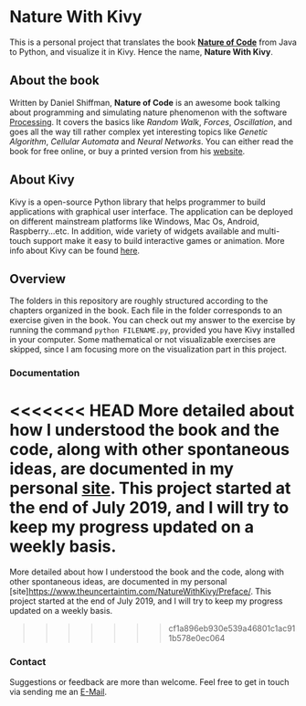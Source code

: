 # Nature With Kivy

This is a personal project that translates the book [**Nature of Code**](https://natureofcode.com) from Java to Python, and visualize it in Kivy. Hence the name, __Nature With Kivy__.

## About the book
Written by Daniel Shiffman, **Nature of Code** is an awesome book talking about programming and simulating nature phenomenon with the software [Processing](https://processing.org/). It covers the basics like *Random Walk*, *Forces*, *Oscillation*, and goes all the way till rather complex yet interesting topics like *Genetic Algorithm*, *Cellular Automata* and *Neural Networks*. You can either read the book for free online, or buy a printed version from his [website](https://natureofcode.com/book/).

## About Kivy
Kivy is a open-source Python library that helps programmer to build applications with graphical user interface. The application can be deployed on different mainstream platforms like Windows, Mac Os, Android, Raspberry...etc. In addition, wide variety of widgets available and multi-touch support make it easy to build interactive games or animation. More info about Kivy can be found [here](https://kivy.org/#home).

## Overview
The folders in this repository are roughly structured according to the chapters organized in the book. Each file in the folder corresponds to an exercise given in the book. You can check out my answer to the exercise by running the command `python FILENAME.py`, provided you have Kivy installed in your computer. Some mathematical or not visualizable exercises are skipped, since I am focusing more on the visualization part in this project.

### Documentation
<<<<<<< HEAD
More detailed about how I understood the book and the code, along with other spontaneous ideas, are documented in my personal [site](https://www.theuncertaintim.com/NatureWithKivy/Preface/). This project started at the end of July 2019, and I will try to keep my progress updated on a weekly basis.
=======
More detailed about how I understood the book and the code, along with other spontaneous ideas, are documented in my personal [site]https://www.theuncertaintim.com/NatureWithKivy/Preface/. This project started at the end of July 2019, and I will try to keep my progress updated on a weekly basis.
>>>>>>> cf1a896eb930e539a46801c1ac911b578e0ec064

### Contact
Suggestions or feedback are more than welcome. Feel free to get in touch via sending me an [E-Mail](mailto:yujeng.k@gmail.com).

